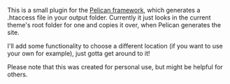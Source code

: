 This is a small plugin for the [Pelican framework](https://getpelican.com), which generates a .htaccess file in your output folder. Currently it just looks in the current theme's root folder for one and copies it over, when Pelican generates the site.

I'll add some functionality to choose a different location (if you want to use your own for example), just gotta get around to it!

Please note that this was created for personal use, but might be helpful for others.
